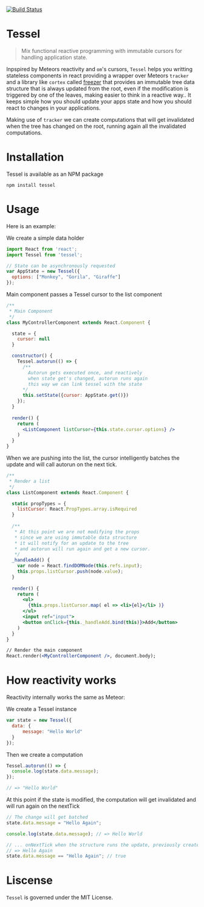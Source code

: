 [![Build Status](https://travis-ci.org/aitoroses/Tessel.svg?branch=master)](https://travis-ci.org/aitoroses/Tessel)

# Tessel

> Mix functional reactive programming with immutable cursors for handling application state. 

Inpspired by Meteors reactivity and `om`'s cursors, `Tessel` helps you writting stateless components in react providing a wrapper 
over Meteors `tracker` and a library like `cortex` called [freezer](https://github.com/arqex/freezer) that provides an immutable tree data structure that is always updated from the root, even if the modification is triggered by one of the leaves, making easier to think in a reactive way.. It keeps simple how you should update your apps state and how you should
react to changes in your applications.

Making use of `tracker` we can create computations that will get invalidated when the tree has changed on the root, running again all the invalidated computations.

# Installation
Tessel is available as an NPM package

`npm install tessel`

# Usage
Here is an example:

We create a simple data holder

```jsx
import React from 'react';
import Tessel from 'tessel';

// State can be asynchronously requested
var AppState = new Tessel({
  options: ["Monkey", "Gorila", "Giraffe"]
});

```

Main component passes a Tessel cursor to the list component

```jsx
/**
 * Main Component
 */
class MyControllerComponent extends React.Component {

  state = {
    cursor: null
  }

  constructor() {
    Tessel.autorun(() => {
      /**
        Autorun gets executed once, and reactively
        when state get's changed, autorun runs again
        this way we can link tessel with the state
      */
      this.setState({cursor: AppState.get()})
    });
  }
  
  render() {
    return (
      <ListComponent listCursor={this.state.cursor.options} /> 
    )
  }
}
```

When we are pushing into the list, the cursor intelligently batches the update and will call autorun on the next tick.

```jsx
/**
 * Render a list
 */
class ListComponent extends React.Component {

  static propTypes = {
    listCursor: React.PropTypes.array.isRequired
  }
  
  /**
   * At this point we are not modifying the props
   * since we are using immutable data structure
   * it will notify for an update to the tree
   * and autorun will run again and get a new cursor.
   */
  _handleAdd() {
    var node = React.findDOMNode(this.refs.input);
    this.props.listCursor.push(node.value);
  }
 
  render() {
    return (
      <ul>
        {this.props.listCursor.map( el => <li>{el}</li> )}
      </ul>
      <input ref="input">
      <button onClick={this._handleAdd.bind(this)}>Add</button>
    )
  }
}

// Render the main component
React.render(<MyControllerComponent />, document.body);
```

# How reactivity works

Reactivity internally works the same as Meteor:

We create a Tessel instance

```js
var state = new Tessel({
  data: {
      message: "Hello World"
  }
});
```

Then we create a computation

```js
Tessel.autorun(() => {
  console.log(state.data.message);
});

// => "Hello World"
```

At this point if the state is modified, the computation will get invalidated and will run again on the nextTick

```js
// The change will get batched
state.data.message = "Hello Again";

console.log(state.data.message); // => Hello World

// ... onNextTick when the structure runs the update, previously created computation will run again
// => Hello Again
state.data.message == "Hello Again"; // true
```

# Liscense
`Tessel` is governed under the MIT License.
